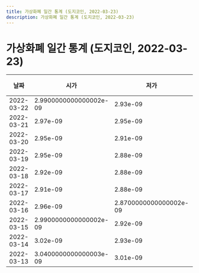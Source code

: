 ```yaml
---
title: 가상화폐 일간 통계 (도지코인, 2022-03-23)
description: 가상화폐 일간 통계 (도지코인, 2022-03-23)
---
```


가상화폐 일간 통계 (도지코인, 2022-03-23)
===

|날짜|시가|저가|고가|종가|비고|
|--|--|--|--|--|--|
|2022-03-22|2.9900000000000002e-09|2.93e-09|3.0400000000000003e-09|3.02e-09|    |
|2022-03-21|2.97e-09|2.95e-09|2.9900000000000002e-09|2.9900000000000002e-09|    |
|2022-03-20|2.95e-09|2.91e-09|2.98e-09|2.97e-09|    |
|2022-03-19|2.95e-09|2.88e-09|2.98e-09|2.95e-09|    |
|2022-03-18|2.92e-09|2.88e-09|2.97e-09|2.88e-09|    |
|2022-03-17|2.91e-09|2.88e-09|2.96e-09|2.95e-09|    |
|2022-03-16|2.96e-09|2.8700000000000002e-09|3.01e-09|2.91e-09|    |
|2022-03-15|2.9900000000000002e-09|2.92e-09|3.0400000000000003e-09|3.01e-09|    |
|2022-03-14|3.02e-09|2.93e-09|3.11e-09|2.9900000000000002e-09|    |
|2022-03-13|3.0400000000000003e-09|3.01e-09|3.07e-09|3.02e-09|    |
